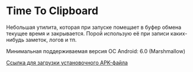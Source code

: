 # Time To Clipboard

Небольшая утилита, которая при запуске помещает в буфер обмена текущее время и закрывается. Порой использую её при записи каких-нибудь заметок, логов и тп.

Минимальная поддерживаемая версия ОС Android: 6.0 (Marshmallow)

[Ссылка для загрузки установочного APK-файла](https://github.com/marfikus/time-to-clipboard/releases/download/v.1.0.1/time_to_clipboard_1.0.1.apk)
